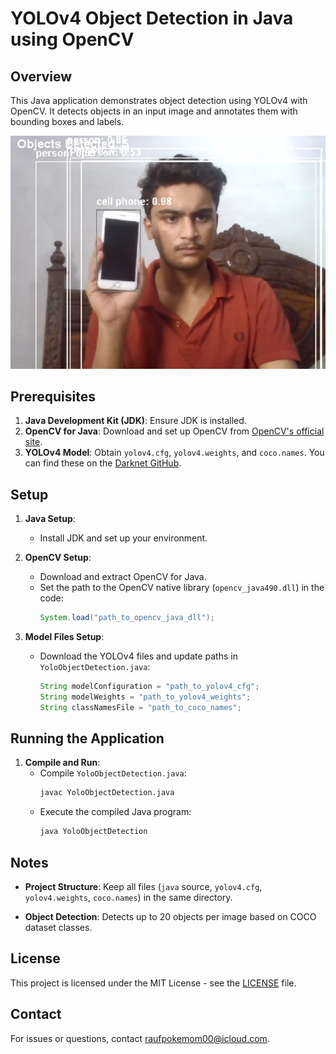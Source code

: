 # YOLOv4 Object Detection in Java using OpenCV

## Overview
This Java application demonstrates object detection using YOLOv4 with OpenCV. It detects objects in an input image and annotates them with bounding boxes and labels.

![Example Detection](https://github.com/Raufjatoi/Object-Detection-App/blob/main/Screenshot%202024-06-25%20115526.png)


## Prerequisites
1. **Java Development Kit (JDK)**: Ensure JDK is installed.
2. **OpenCV for Java**: Download and set up OpenCV from [OpenCV's official site](https://opencv.org/releases/).
3. **YOLOv4 Model**: Obtain `yolov4.cfg`, `yolov4.weights`, and `coco.names`. You can find these on the [Darknet GitHub](https://github.com/AlexeyAB/darknet).

## Setup
1. **Java Setup**:
   - Install JDK and set up your environment.
   
2. **OpenCV Setup**:
   - Download and extract OpenCV for Java.
   - Set the path to the OpenCV native library (`opencv_java490.dll`) in the code:
     ```java
     System.load("path_to_opencv_java_dll");
     ```

3. **Model Files Setup**:
   - Download the YOLOv4 files and update paths in `YoloObjectDetection.java`:
     ```java
     String modelConfiguration = "path_to_yolov4_cfg";
     String modelWeights = "path_to_yolov4_weights";
     String classNamesFile = "path_to_coco_names";
     ```

## Running the Application
1. **Compile and Run**:
   - Compile `YoloObjectDetection.java`:
     ```bash
     javac YoloObjectDetection.java
     ```
   - Execute the compiled Java program:
     ```bash
     java YoloObjectDetection
     ```

## Notes
- **Project Structure**: Keep all files (`java` source, `yolov4.cfg`, `yolov4.weights`, `coco.names`) in the same directory.
  
- **Object Detection**: Detects up to 20 objects per image based on COCO dataset classes.

## License
This project is licensed under the MIT License - see the [LICENSE](LICENSE) file.

## Contact
For issues or questions, contact [raufpokemom00@icloud.com](mailto:raufpokemon00@icloud.com).
